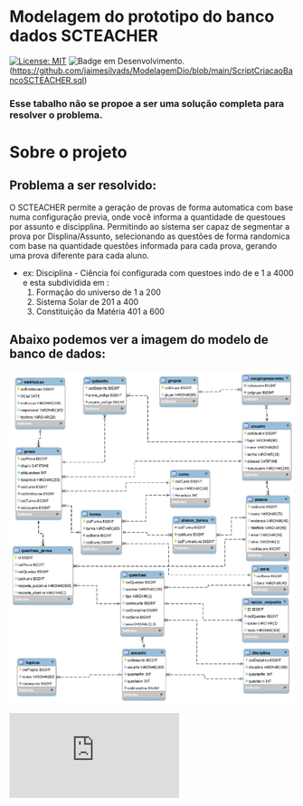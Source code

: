 # Modelagem do prototipo do banco dados SCTEACHER
[![License: MIT](https://img.shields.io/badge/License-MIT-yellow.svg)](https://github.com/jaimesilvads/ModelagemDio/blob/main/LICENSE)
![Badge em Desenvolvimento](https://img.shields.io/badge/MySQL-00000F?style=for-the-badge&logo=mysql&logoColor=white).(https://github.com/jaimesilvads/ModelagemDio/blob/main/ScriptCriacaoBancoSCTEACHER.sql)
### Esse tabalho não se propoe a ser uma solução completa para resolver o problema.

# Sobre o projeto
## Problema a ser resolvido:

O SCTEACHER permite a geração de provas de forma automatica com base numa configuração previa, onde você informa a quantidade de questoues por assunto e discipplina. Permitindo ao sistema ser capaz de segmentar a prova por Displina/Assunto, selecionando as questões de forma randomica com base na quantidade questões informada para cada prova, gerando uma prova diferente para cada aluno.

- ex: Disciplina - Ciência foi configurada com questoes  indo de e 1 a 4000 e esta subdividida em :
	1. Formação do universo de 1 a 200
	2. Sistema Solar de  201 a 400
	3. Constituição da Matéria 401 a 600



## Abaixo podemos ver a imagem do modelo de banco de dados:

![](ModeloSCTeacher.png)

![Sql](https://github.com/jaimesilvads/ModelagemDio/blob/main/ScriptCriacaoBancoSCTEACHER.sql)
